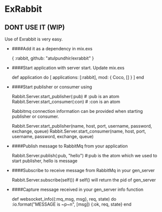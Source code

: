 # ExRabbit

## DONT USE IT (WIP)

Use of Exrabbit is very easy. 

* ####Add it as a dependency in mix.exs 

    { :rabbit, github: "atulpundhir/exrabbit" }

* ####Start application with server start. Update mix.exs

    def application do
      [ applications: [:rabbit],
      mod: { Coco, [] } ]
    end
    
* ####Start publisher or consumer using

    Rabbit.Server.start_publisher(:pub)  # :pub is an atom 
    Rabbit.Server.start_consumer(:con) # :con is an atom
    
  Rabbitmq connection information can be provided when starting publisher or consumer.
  
   Rabbit.Server.start_publisher(name, host, port, username, password, exchange, queue)
   Rabbit.Server.start_consumer(name, host, port, username, password, exchange, queue)
   
* ####Publish message to RabbitMq from your application 

    Rabbit.Server.publish(:pub, "hello") #:pub is the atom which we used to start publisher, hello is message

* ####Subscribe to receive message from RabbitMq in your gen_server

    Rabbit.Server.subscribe(self()) # self() will return the pid of gen_server

* ####Capture message received in your gen_server info function

    def websocket_info({:mq_msg, msg}, req, state) do
        :io.format("MESSAGE is ~p~n", [msg])
         {:ok, req, state}
    end
    
   
    

